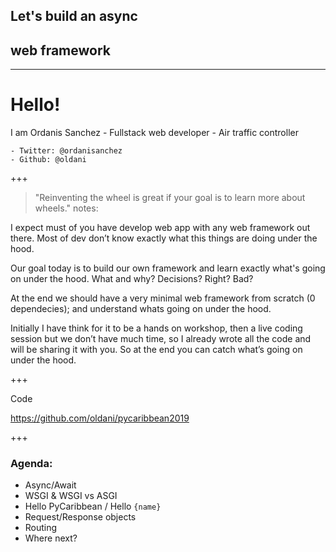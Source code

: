 ## Let's build an async
## web framework

---

<!-- .slide: data-background-color="#e7ad52" -->
# Hello!
I am Ordanis Sanchez
    - Fullstack web developer 
    - Air traffic controller 


    - Twitter: @ordanisanchez
    - Github: @oldani
<!-- .element: class="whoami" -->

+++

> "Reinventing the wheel is great if your goal is to learn more about wheels."
notes:

I expect must of you have develop web app with any web framework out there. Most of dev don’t know exactly what this things are doing under the hood.

Our goal today is to build our own framework and learn exactly what's going on under the hood. What and why? Decisions? Right? Bad?

At the end we should have a very minimal web framework from scratch (0 dependecies); and understand whats going on under the hood.

Initially I have think for it to be a hands on workshop, then a live coding session but we don’t have much time, so I already wrote all the code and will be sharing it with you. So at the end you can catch what’s going on under the hood.


+++

Code

https://github.com/oldani/pycaribbean2019


+++

### Agenda:

- Async/Await
- WSGI & WSGI vs ASGI
- Hello PyCaribbean / Hello `{name}`
- Request/Response objects
- Routing
- Where next?


